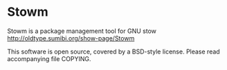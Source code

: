 Stowm
================

Stowm is a package management tool for GNU stow
   http://oldtype.sumibi.org/show-page/Stowm

This software is open source, covered by a BSD-style license.
Please read accompanying file COPYING.
